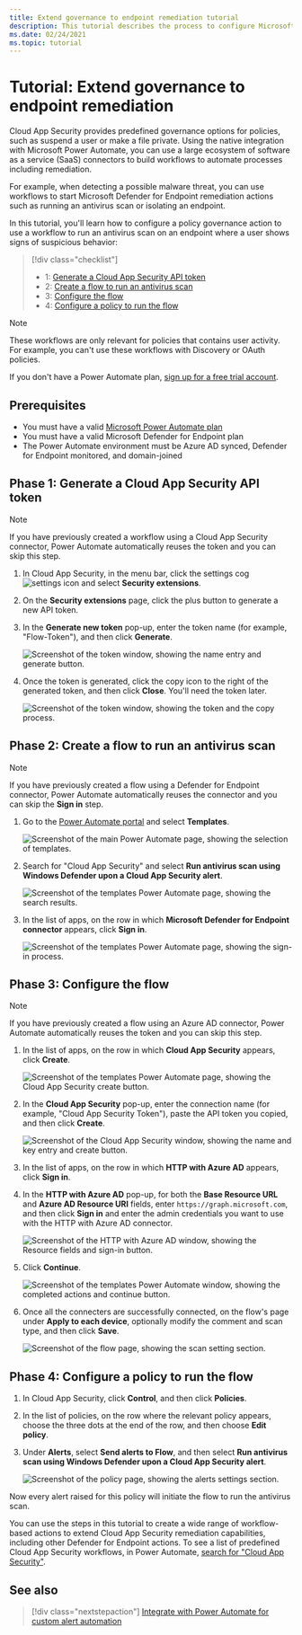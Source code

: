 ```yaml
---
title: Extend governance to endpoint remediation tutorial
description: This tutorial describes the process to configure Microsoft Cloud App Security policy alerts to trigger Microsoft Power Automate workflows to run Microsoft Defender for Endpoint remediation actions.
ms.date: 02/24/2021
ms.topic: tutorial
---
```

# Tutorial: Extend governance to endpoint remediation

Cloud App Security provides predefined governance options for policies, such as suspend a user or make a file private. Using the native integration with Microsoft Power Automate, you can use a large ecosystem of software as a service (SaaS) connectors to build workflows to automate processes including remediation.

For example, when detecting a possible malware threat, you can use workflows to start Microsoft Defender for Endpoint remediation actions such as running an antivirus scan or isolating an endpoint.

In this tutorial, you'll learn how to configure a policy governance action to use a workflow to run an antivirus scan on an endpoint where a user shows signs of suspicious behavior:

> [!div class="checklist"]
>
> - 1: [Generate a Cloud App Security API token](#generate-token)
> - 2: [Create a flow to run an antivirus scan](#create-flow)
> - 3: [Configure the flow](#configure-flow)
> - 4: [Configure a policy to run the flow](#configure-policy)

> [!NOTE]
> These workflows are only relevant for policies that contains user activity. For example, you can't use these workflows with Discovery or OAuth policies.

If you don't have a Power Automate plan, [sign up for a free trial account](https://flow.microsoft.com/pricing).

## Prerequisites

- You must have a valid [Microsoft Power Automate plan](https://flow.microsoft.com/pricing)
- You must have a valid Microsoft Defender for Endpoint plan
- The Power Automate environment must be Azure AD synced, Defender for Endpoint monitored, and domain-joined

## Phase 1: Generate a Cloud App Security API token<a name="generate-token"></a>

> [!NOTE]
> If you have previously created a workflow using a Cloud App Security connector, Power Automate automatically reuses the token and you can skip this step.

1. In Cloud App Security, in the menu bar, click the settings cog ![settings icon](media/settings-icon.png "settings icon") and select **Security extensions**.

1. On the **Security extensions** page, click the plus button to generate a new API token.
1. In the **Generate new token** pop-up, enter the token name (for example, "Flow-Token"), and then click **Generate**.

    ![Screenshot of the token window, showing the name entry and generate button.](media/tutorial-flow-token-generate.png)
1. Once the token is generated, click the copy icon to the right of the generated token, and then click **Close**. You'll need the token later.

    ![Screenshot of the token window, showing the token and the copy process.](media/tutorial-flow-token-copy.png)

## Phase 2: Create a flow to run an antivirus scan<a name="create-flow"></a>

> [!NOTE]
> If you have previously created a flow using a Defender for Endpoint connector, Power Automate automatically reuses the connector and you can skip the **Sign in** step.

1. Go to the [Power Automate portal](https://flow.microsoft.com/) and select **Templates**.

    ![Screenshot of the main Power Automate page, showing the selection of templates.](media/tutorial-flow-templates.png)

1. Search for "Cloud App Security" and select **Run antivirus scan using Windows Defender upon a Cloud App Security alert**.

    ![Screenshot of the templates Power Automate page, showing the search results.](media/tutorial-flow-templates-search.png)

1. In the list of apps, on the row in which **Microsoft Defender for Endpoint connector** appears, click **Sign in**.

    ![Screenshot of the templates Power Automate page, showing the sign-in process.](media/tutorial-flow-templates-signin.png)

## Phase 3: Configure the flow<a name="configure-flow"></a>

> [!NOTE]
> If you have previously created a flow using an Azure AD connector, Power Automate automatically reuses the token and you can skip this step.

1. In the list of apps, on the row in which **Cloud App Security** appears, click **Create**.

    ![Screenshot of the templates Power Automate page, showing the Cloud App Security create button.](media/tutorial-flow-templates-create.png)

1. In the **Cloud App Security** pop-up, enter the connection name (for example, "Cloud App Security Token"), paste the API token you copied, and then click **Create**.

    ![Screenshot of the Cloud App Security window, showing the name and key entry and create button.](media/tutorial-flow-templates-create-window.png)

1. In the list of apps, on the row in which **HTTP with Azure AD** appears, click **Sign in**.

1. In the **HTTP with Azure AD** pop-up, for both the **Base Resource URL** and **Azure AD Resource URI** fields, enter `https://graph.microsoft.com`, and then click **Sign in** and enter the admin credentials you want to use with the HTTP with Azure AD connector.

    ![Screenshot of the HTTP with Azure AD window, showing the Resource fields and sign-in button.](media/tutorial-flow-templates-azure.png)

1. Click **Continue**.

    ![Screenshot of the templates Power Automate window, showing the completed actions and continue button.](media/tutorial-flow-templates-continue.png)

1. Once all the connecters are successfully connected, on the flow's page under **Apply to each device**, optionally modify the comment and scan type, and then click **Save**.

    ![Screenshot of the flow page, showing the scan setting section.](media/tutorial-flow-templates-scan.png)

## Phase 4: Configure a policy to run the flow<a name="configure-policy"></a>

1. In Cloud App Security, click **Control**, and then click **Policies**.

1. In the list of policies, on the row where the relevant policy appears, choose the three dots at the end of the row, and then choose **Edit policy**.

1. Under **Alerts**, select **Send alerts to Flow**, and then select **Run antivirus scan using Windows Defender upon a Cloud App Security alert**.

    ![Screenshot of the policy page, showing the alerts settings section.](media/tutorial-flow-templates-alerts.png)

Now every alert raised for this policy will initiate the flow to run the antivirus scan.

You can use the steps in this tutorial to create a wide range of workflow-based actions to extend Cloud App Security remediation capabilities, including other Defender for Endpoint actions. To see a list of predefined Cloud App Security workflows, in Power Automate, [search for "Cloud App Security"](https://go.microsoft.com/fwlink/?linkid=2102574).

## See also

> [!div class="nextstepaction"]
> [Integrate with Power Automate for custom alert automation](flow-integration.md)
